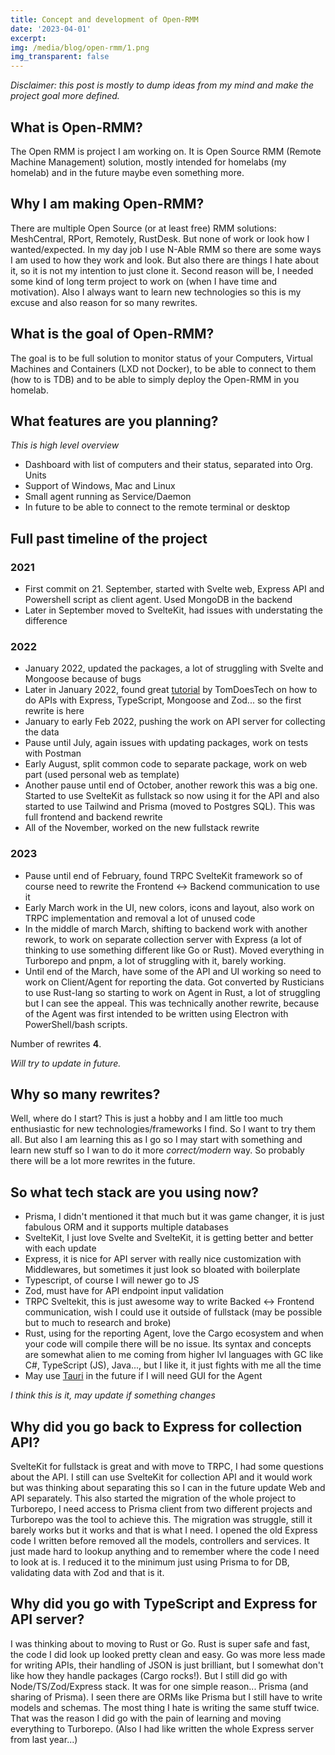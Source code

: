 ```yaml
---
title: Concept and development of Open-RMM
date: '2023-04-01'
excerpt:
img: /media/blog/open-rmm/1.png
img_transparent: false
---
```


_Disclaimer: this post is mostly to dump ideas from my mind and make the project goal more defined._

## What is Open-RMM?

The Open RMM is project I am working on. It is Open Source RMM (Remote Machine Management) solution, mostly intended for homelabs (my homelab) and in the future maybe even something more.

## Why I am making Open-RMM?

There are multiple Open Source (or at least free) RMM solutions: MeshCentral, RPort, Remotely, RustDesk. But none of work or look how I wanted/expected. In my day job I use N-Able RMM so there are some ways I am used to how they work and look. But also there are things I hate about it, so it is not my intention to just clone it.
Second reason will be, I needed some kind of long term project to work on (when I have time and motivation). Also I always want to learn new technologies so this is my excuse and also reason for so many rewrites.

## What is the goal of Open-RMM?

The goal is to be full solution to monitor status of your Computers, Virtual Machines and Containers (LXD not Docker), to be able to connect to them (how to is TDB) and to be able to simply deploy the Open-RMM in you homelab.

## What features are you planning?

_This is high level overview_

- Dashboard with list of computers and their status, separated into Org. Units
- Support of Windows, Mac and Linux
- Small agent running as Service/Daemon
- In future to be able to connect to the remote terminal or desktop

## Full past timeline of the project

### 2021

- First commit on 21. September, started with Svelte web, Express API and Powershell script as client agent. Used MongoDB in the backend
- Later in September moved to SvelteKit, had issues with understating the difference

### 2022

- January 2022, updated the packages, a lot of struggling with Svelte and Mongoose because of bugs
- Later in January 2022, found great [tutorial](https://www.youtube.com/watch?v=BWUi6BS9T5Y) by TomDoesTech on how to do APIs with Express, TypeScript, Mongoose and Zod... so the first rewrite is here
- January to early Feb 2022, pushing the work on API server for collecting the data
- Pause until July, again issues with updating packages, work on tests with Postman
- Early August, split common code to separate package, work on web part (used personal web as template)
- Another pause until end of October, another rework this was a big one. Started to use SvelteKit as fullstack so now using it for the API and also started to use Tailwind and Prisma (moved to Postgres SQL). This was full frontend and backend rewrite
- All of the November, worked on the new fullstack rewrite

### 2023

- Pause until end of February, found TRPC SvelteKit framework so of course need to rewrite the Frontend <-> Backend communication to use it
- Early March work in the UI, new colors, icons and layout, also work on TRPC implementation and removal a lot of unused code
- In the middle of march March, shifting to backend work with another rework, to work on separate collection server with Express (a lot of thinking to use something different like Go or Rust). Moved everything in Turborepo and pnpm, a lot of struggling with it, barely working.
- Until end of the March, have some of the API and UI working so need to work on Client/Agent for reporting the data. Got converted by Rusticians to use Rust-lang so starting to work on Agent in Rust, a lot of struggling but I can see the appeal. This was technically another rewrite, because of the Agent was first intended to be written using Electron with PowerShell/bash scripts.

Number of rewrites **4**.

_Will try to update in future._

## Why so many rewrites?

Well, where do I start? This is just a hobby and I am little too much enthusiastic for new technologies/frameworks I find. So I want to try them all. But also I am learning this as I go so I may start with something and learn new stuff so I wan to do it more _correct/modern_ way. So probably there will be a lot more rewrites in the future.

## So what tech stack are you using now?

- Prisma, I didn't mentioned it that much but it was game changer, it is just fabulous ORM and it supports multiple databases
- SvelteKit, I just love Svelte and SvelteKit, it is getting better and better with each update
- Express, it is nice for API server with really nice customization with Middlewares, but sometimes it just look so bloated with boilerplate
- Typescript, of course I will newer go to JS
- Zod, must have for API endpoint input validation
- TRPC Sveltekit, this is just awesome way to write Backed <-> Frontend communication, wish I could use it outside of fullstack (may be possible but to much to research and broke)
- Rust, using for the reporting Agent, love the Cargo ecosystem and when your code will compile there will be no issue. Its syntax and concepts are somewhat alien to me coming from higher lvl languages with GC like C#, TypeScript (JS), Java..., but I like it, it just fights with me all the time
- May use [Tauri](https://tauri.app/) in the future if I will need GUI for the Agent

_I think this is it, may update if something changes_

## Why did you go back to Express for collection API?

SvelteKit for fullstack is great and with move to TRPC, I had some questions about the API. I still can use SvelteKit for collection API and it would work but was thinking about separating this so I can in the future update Web and API separately. This also started the migration of the whole project to Turborepo, I need access to Prisma client from two different projects and Turborepo was the tool to achieve this. The migration was struggle, still it barely works but it works and that is what I need.
I opened the old Express code I written before removed all the models, controllers and services. It just made hard to lookup anything and to remember where the code I need to look at is.
I reduced it to the minimum just using Prisma to for DB, validating data with Zod and that is it.

## Why did you go with TypeScript and Express for API server?

I was thinking about to moving to Rust or Go. Rust is super safe and fast, the code I did look up looked pretty clean and easy.
Go was more less made for writing APIs, their handling of JSON is just brilliant, but I somewhat don't like how they handle packages (Cargo rocks!).
But I still did go with Node/TS/Zod/Express stack.
It was for one simple reason... Prisma (and sharing of Prisma). I seen there are ORMs like Prisma but I still have to write models and schemas. The most thing I hate is writing the same stuff twice. That was the reason I did go with the pain of learning and moving everything to Turborepo. (Also I had like written the whole Express server from last year...)
